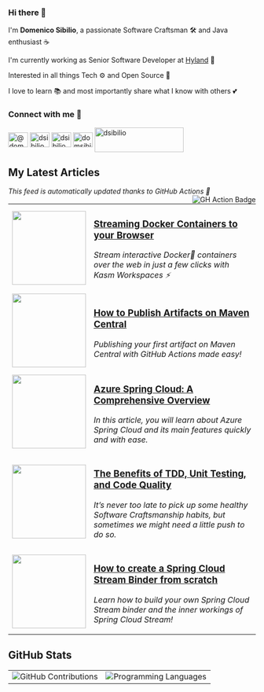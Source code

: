 ### Hi there 👋

I'm **Domenico Sibilio**, a passionate Software Craftsman 🛠 and Java enthusiast ☕

I'm currently working as Senior Software Developer at [Hyland](https://www.hyland.com/) 🎉

Interested in all things Tech ⚙ and Open Source 🐧

I love to learn 📚 and most importantly share what I know with others 💕

### Connect with me 🔗
<p align="left">
  <a href="https://medium.com/@domenicosibilio" target="blank"><img align="center" src="https://raw.githubusercontent.com/rahuldkjain/github-profile-readme-generator/master/src/images/icons/Social/medium.svg" alt="@domenicosibilio" height="30" width="40" /></a>
  <a href="https://linkedin.com/in/dsibilio" target="blank"><img align="center" src="https://raw.githubusercontent.com/rahuldkjain/github-profile-readme-generator/master/src/images/icons/Social/linked-in-alt.svg" alt="dsibilio" height="30" width="40" /></a>
  <a href="https://stackoverflow.com/users/11464237" target="blank"><img align="center" src="https://raw.githubusercontent.com/rahuldkjain/github-profile-readme-generator/master/src/images/icons/Social/stack-overflow.svg" alt="dsibilio" height="30" width="40" /></a>
  <a href="https://twitter.com/domsibilio" target="blank"><img align="center" src="https://raw.githubusercontent.com/rahuldkjain/github-profile-readme-generator/master/src/images/icons/Social/twitter.svg" alt="domsibilio" height="30" width="40" /></a>
  <a href="https://www.buymeacoffee.com/dsibilio"><img align="center" src="https://cdn.buymeacoffee.com/buttons/v2/default-yellow.png" height="50" width="181" alt="dsibilio" /></a>
</p>


## My Latest Articles

<i align=left>This feed is automatically updated thanks to GitHub Actions 🎊</i><img src="https://github.com/dsibilio/dsibilio/actions/workflows/update-readme.yml/badge.svg" alt="GH Action Badge" align="right"></img>

<!-- latest articles start -->
<table>
    <tr>
        <td>
            <a href="https://medium.com/geekculture/streaming-docker-containers-to-your-browser-75ae9d6e27f8?source=rss-299466747366------2"><img src="https://cdn-images-1.medium.com/max/700/1*JOT3EiKl8wEDsCDskqdZ8g.png" width="150" /></a>
        </td>
        <td>
            <h3><a href="https://medium.com/geekculture/streaming-docker-containers-to-your-browser-75ae9d6e27f8?source=rss-299466747366------2">Streaming Docker Containers to your Browser</a></h3>
            <i><div class="medium-feed-item"><p class="medium-feed-image"></p><p class="medium-feed-snippet">Stream interactive Docker&#x1f433; containers over the web in just a few clicks with Kasm Workspaces &#x26a1;</p></div></i>
        </td>
    </tr>
    <tr>
        <td>
            <a href="https://medium.com/geekculture/how-to-publish-artifacts-on-maven-central-24342fd286cd?source=rss-299466747366------2"><img src="https://cdn-images-1.medium.com/max/1280/1*qcYs-UPEV_xhDFUeTiCdeg.png" width="150" /></a>
        </td>
        <td>
            <h3><a href="https://medium.com/geekculture/how-to-publish-artifacts-on-maven-central-24342fd286cd?source=rss-299466747366------2">How to Publish Artifacts on Maven Central</a></h3>
            <i><div class="medium-feed-item"><p class="medium-feed-image"></p><p class="medium-feed-snippet">Publishing your first artifact on Maven Central with GitHub Actions made easy!</p></div></i>
        </td>
    </tr>
    <tr>
        <td>
            <a href="https://medium.com/swlh/azure-spring-cloud-a-comprehensive-overview-c78a3f8f4bb7?source=rss-299466747366------2"><img src="https://cdn-images-1.medium.com/max/1000/1*qlB8yK3fj5sMhSNiyZIzfg.png" width="150" /></a>
        </td>
        <td>
            <h3><a href="https://medium.com/swlh/azure-spring-cloud-a-comprehensive-overview-c78a3f8f4bb7?source=rss-299466747366------2">Azure Spring Cloud: A Comprehensive Overview</a></h3>
            <i><div class="medium-feed-item"><p class="medium-feed-image"></p><p class="medium-feed-snippet">In this article, you will learn about Azure Spring Cloud and its main features quickly and with ease.</p></div></i>
        </td>
    </tr>
    <tr>
        <td>
            <a href="https://medium.com/swlh/the-benefits-of-tdd-unit-testing-and-code-quality-97d30788f329?source=rss-299466747366------2"><img src="https://cdn-images-1.medium.com/max/2600/1*HhXCvu-1sKRAQ1Tv7Zepog.jpeg" width="150" /></a>
        </td>
        <td>
            <h3><a href="https://medium.com/swlh/the-benefits-of-tdd-unit-testing-and-code-quality-97d30788f329?source=rss-299466747366------2">The Benefits of TDD, Unit Testing, and Code Quality</a></h3>
            <i><div class="medium-feed-item"><p class="medium-feed-image"></p><p class="medium-feed-snippet">It&#x2019;s never too late to pick up some healthy Software Craftsmanship habits, but sometimes we might need a little push to do so.</p></div></i>
        </td>
    </tr>
    <tr>
        <td>
            <a href="https://medium.com/swlh/how-to-create-a-spring-cloud-stream-binder-from-scratch-ab8b29ee931b?source=rss-299466747366------2"><img src="https://cdn-images-1.medium.com/max/2000/0*dMnwKUYeQveeLY1G" width="150" /></a>
        </td>
        <td>
            <h3><a href="https://medium.com/swlh/how-to-create-a-spring-cloud-stream-binder-from-scratch-ab8b29ee931b?source=rss-299466747366------2">How to create a Spring Cloud Stream Binder from scratch</a></h3>
            <i><div class="medium-feed-item"><p class="medium-feed-image"></p><p class="medium-feed-snippet">Learn how to build your own Spring Cloud Stream binder and the inner workings of Spring Cloud Stream!</p></div></i>
        </td>
    </tr>
</table>
<!-- latest articles end -->

## GitHub Stats

<table>
  <tr>
    <td>
      <img src="https://github-readme-stats.vercel.app/api?username=dsibilio&theme=radical&show_icons=true" alt="GitHub Contributions"></img>
    </td>
    <td>
      <img src="https://github-readme-stats.vercel.app/api/top-langs/?username=dsibilio&layout=compact&theme=radical&exclude_repo=rsocket-demo" alt="Programming Languages"></img>
    </td>
  </tr>
</table>
